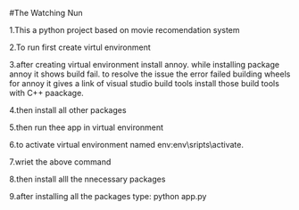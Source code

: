 ﻿#The Watching Nun
 
1.This a python project based on movie recomendation system

2.To run first create virtul environment

3.after creating virtual environment install annoy. while installing package annoy it shows build fail. to resolve the issue the error failed building wheels for annoy it gives a link of visual studio build tools install those build tools with C++ paackage.

4.then install all other packages

5.then run thee app in virtual environment

6.to activate virtual environment named env:env\sripts\activate.

7.wriet the above command

8.then install alll the nnecessary packages

9.after installing all the packages type: python app.py
